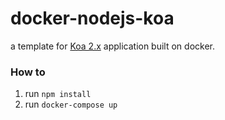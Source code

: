 # docker-nodejs-koa

a template for [Koa 2.x](https://github.com/koajs/koa) application built on docker.

### How to
1. run `npm install`
2. run `docker-compose up`
